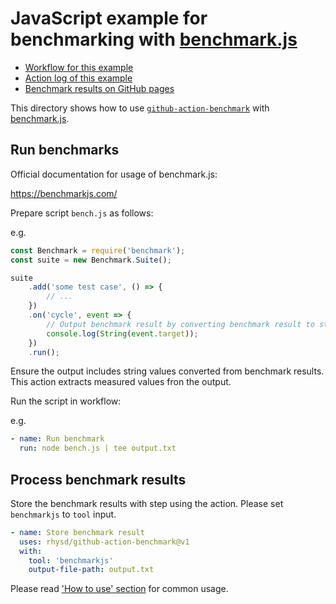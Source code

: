 JavaScript example for benchmarking with [benchmark.js][tool]
=============================================================

- [Workflow for this example](../../.github/workflows/benchmarkjs.yml)
- [Action log of this example](https://github.com/benchmark-action/github-action-benchmark/actions?query=workflow%3A%22Benchmark.js+Example%22)
- [Benchmark results on GitHub pages](https://rhysd.github.io/github-action-benchmark/dev/bench/)

This directory shows how to use [`github-action-benchmark`](https://github.com/benchmark-action/github-action-benchmark)
with [benchmark.js][tool].

## Run benchmarks

Official documentation for usage of benchmark.js:

https://benchmarkjs.com/

Prepare script `bench.js` as follows:

e.g.

```javascript
const Benchmark = require('benchmark');
const suite = new Benchmark.Suite();

suite
    .add('some test case', () => {
        // ...
    })
    .on('cycle', event => {
        // Output benchmark result by converting benchmark result to string
        console.log(String(event.target));
    })
    .run();
```

Ensure the output includes string values converted from benchmark results.
This action extracts measured values fron the output.

Run the script in workflow:

e.g.

```yaml
- name: Run benchmark
  run: node bench.js | tee output.txt
```

## Process benchmark results

Store the benchmark results with step using the action. Please set `benchmarkjs` to `tool` input.

```yaml
- name: Store benchmark result
  uses: rhysd/github-action-benchmark@v1
  with:
    tool: 'benchmarkjs'
    output-file-path: output.txt
```

Please read ['How to use' section](https://github.com/benchmark-action/github-action-benchmark#how-to-use) for common usage.

[tool]: https://benchmarkjs.com/
